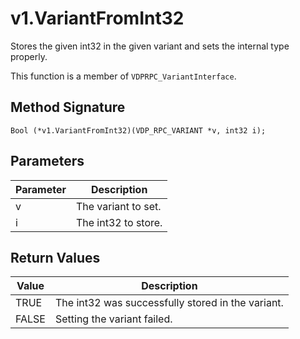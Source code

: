 # v1.VariantFromInt32

Stores the given int32 in the given variant and sets the internal type properly.

This function is a member of `VDPRPC_VariantInterface`.

## Method Signature
```
Bool (*v1.VariantFromInt32)(VDP_RPC_VARIANT *v, int32 i); 
```

## Parameters

| Parameter | Description |
| --------- | ----------- |
| v | The variant to set. |
| i | The int32 to store. |

## Return Values

| Value | Description |
| ----- | ----------- |
| TRUE | The int32 was successfully stored in the variant.|
| FALSE | Setting the variant failed. |



